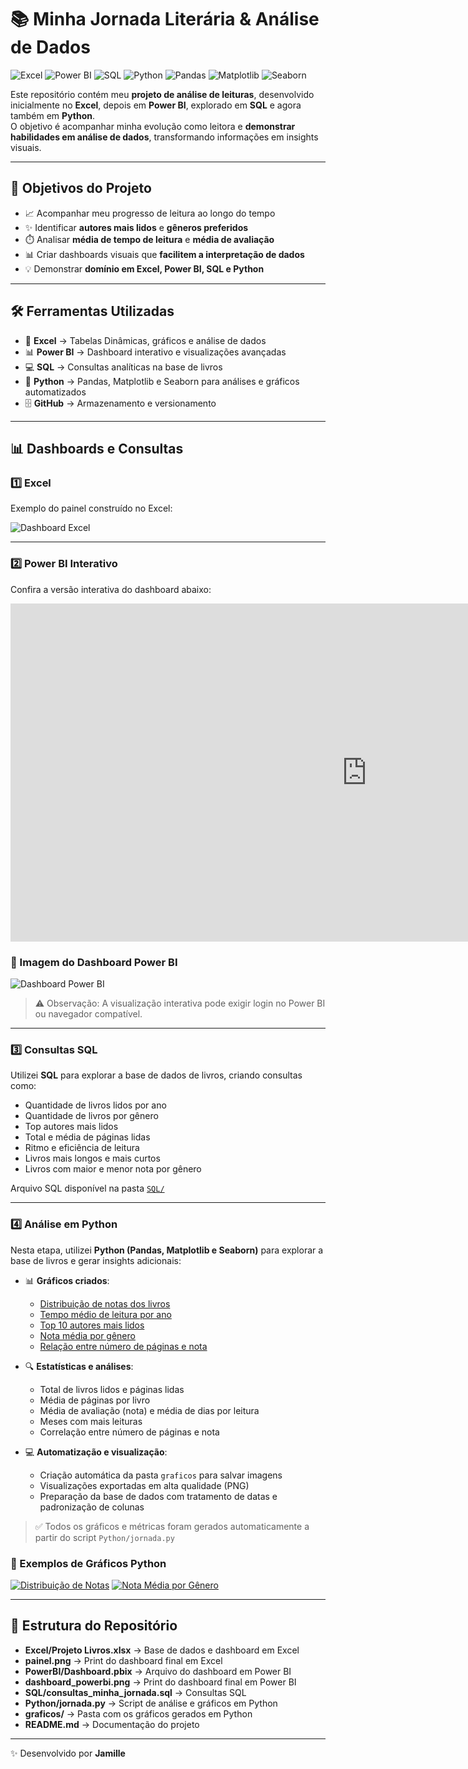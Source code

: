 # 📚 Minha Jornada Literária & Análise de Dados

![Excel](https://img.shields.io/badge/Excel-217346?style=for-the-badge&logo=microsoft-excel&logoColor=white)
![Power BI](https://img.shields.io/badge/Power%20BI-F2C811?style=for-the-badge&logo=power-bi&logoColor=black)
![SQL](https://img.shields.io/badge/SQL-4479A1?style=for-the-badge&logo=sql&logoColor=white)
![Python](https://img.shields.io/badge/Python-3776AB?style=for-the-badge&logo=python&logoColor=white)
![Pandas](https://img.shields.io/badge/Pandas-150458?style=for-the-badge&logo=pandas&logoColor=white)
![Matplotlib](https://img.shields.io/badge/Matplotlib-11557C?style=for-the-badge&logo=matplotlib&logoColor=white)
![Seaborn](https://img.shields.io/badge/Seaborn-1A77C9?style=for-the-badge&logo=seaborn&logoColor=white)

Este repositório contém meu **projeto de análise de leituras**, desenvolvido inicialmente no **Excel**, depois em **Power BI**, explorado em **SQL** e agora também em **Python**.  
O objetivo é acompanhar minha evolução como leitora e **demonstrar habilidades em análise de dados**, transformando informações em insights visuais.

---

## 🎯 Objetivos do Projeto
- 📈 Acompanhar meu progresso de leitura ao longo do tempo  
- ✨ Identificar **autores mais lidos** e **gêneros preferidos**  
- ⏱️ Analisar **média de tempo de leitura** e **média de avaliação**  
- 📊 Criar dashboards visuais que **facilitem a interpretação de dados**  
- 💡 Demonstrar **domínio em Excel, Power BI, SQL e Python**  

---

## 🛠️ Ferramentas Utilizadas
- 📝 **Excel** → Tabelas Dinâmicas, gráficos e análise de dados  
- 📊 **Power BI** → Dashboard interativo e visualizações avançadas  
- 💻 **SQL** → Consultas analíticas na base de livros  
- 🐍 **Python** → Pandas, Matplotlib e Seaborn para análises e gráficos automatizados  
- 🗄️ **GitHub** → Armazenamento e versionamento  

---

## 📊 Dashboards e Consultas

### 1️⃣ Excel
Exemplo do painel construído no Excel:  

![Dashboard Excel](./Excel/painel.png.png)

---

### 2️⃣ Power BI Interativo
Confira a versão interativa do dashboard abaixo:  

<iframe title="basededados" width="1140" height="541.25" src="https://app.powerbi.com/reportEmbed?reportId=e304338d-f70e-4b5f-97c7-b0b28c2d6641&autoAuth=true&embeddedDemo=true" frameborder="0" allowFullScreen="true"></iframe>

### 📸 Imagem do Dashboard Power BI
![Dashboard Power BI](./PowerBI/bidasbhboard.png)  

> ⚠️ Observação: A visualização interativa pode exigir login no Power BI ou navegador compatível.

---

### 3️⃣ Consultas SQL
Utilizei **SQL** para explorar a base de dados de livros, criando consultas como:  
- Quantidade de livros lidos por ano  
- Quantidade de livros por gênero  
- Top autores mais lidos  
- Total e média de páginas lidas  
- Ritmo e eficiência de leitura  
- Livros mais longos e mais curtos  
- Livros com maior e menor nota por gênero  

Arquivo SQL disponível na pasta [`SQL/`](SQL/Jornada_literaria.sql)

---

### 4️⃣ Análise em Python
Nesta etapa, utilizei **Python (Pandas, Matplotlib e Seaborn)** para explorar a base de livros e gerar insights adicionais:

- 📊 **Gráficos criados**:  
  - [Distribuição de notas dos livros](./graficos/distribuicao_notas.png)  
  - [Tempo médio de leitura por ano](./graficos/tempo_medio_por_ano.png)  
  - [Top 10 autores mais lidos](./graficos/autores_mais_lidos.png)  
  - [Nota média por gênero](./graficos/nota_media_por_genero.png)  
  - [Relação entre número de páginas e nota](./graficos/relacao_paginas_nota.png)  

- 🔍 **Estatísticas e análises**:  
  - Total de livros lidos e páginas lidas  
  - Média de páginas por livro  
  - Média de avaliação (nota) e média de dias por leitura  
  - Meses com mais leituras  
  - Correlação entre número de páginas e nota  

- 💻 **Automatização e visualização**:  
  - Criação automática da pasta `graficos` para salvar imagens  
  - Visualizações exportadas em alta qualidade (PNG)  
  - Preparação da base de dados com tratamento de datas e padronização de colunas  

> ✅ Todos os gráficos e métricas foram gerados automaticamente a partir do script `Python/jornada.py`  

### 📸 Exemplos de Gráficos Python
[![Distribuição de Notas](./graficos/distribuicao_notas.png)](./graficos/distribuicao_notas.png)
[![Nota Média por Gênero](./graficos/nota_media_por_genero.png)](./graficos/nota_media_por_genero.png)

---

## 📂 Estrutura do Repositório
- **Excel/Projeto Livros.xlsx** → Base de dados e dashboard em Excel  
- **painel.png** → Print do dashboard final em Excel  
- **PowerBI/Dashboard.pbix** → Arquivo do dashboard em Power BI  
- **dashboard_powerbi.png** → Print do dashboard final em Power BI  
- **SQL/consultas_minha_jornada.sql** → Consultas SQL  
- **Python/jornada.py** → Script de análise e gráficos em Python  
- **graficos/** → Pasta com os gráficos gerados em Python  
- **README.md** → Documentação do projeto  

---

✨ Desenvolvido por **Jamille**
